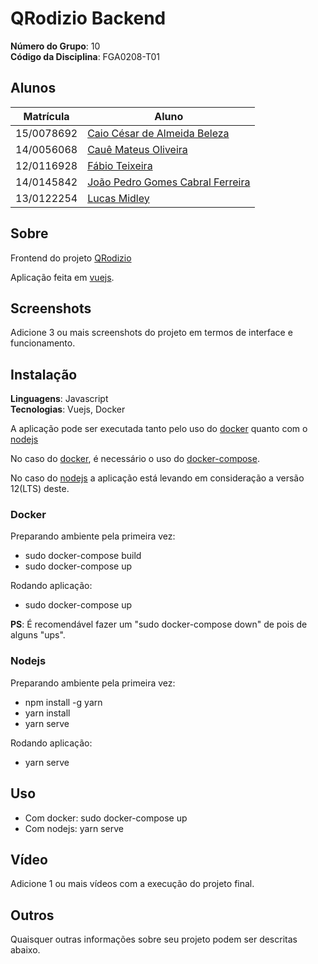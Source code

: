 # QRodizio Backend

**Número do Grupo**: 10<br>
**Código da Disciplina**: FGA0208-T01<br>

## Alunos

| Matrícula  | Aluno                                                           |
| ---------- | --------------------------------------------------------------- |
| 15/0078692 | [Caio César de Almeida Beleza](https://github.com/Caiocbeleza)  |
| 14/0056068 | [Cauê Mateus Oliveira](https://github.com/caue96)               |
| 12/0116928 | [Fábio Teixeira](https://github.com/fabio1079)                  |
| 14/0145842 | [João Pedro Gomes Cabral Ferreira](https://github.com/jppgomes) |
| 13/0122254 | [Lucas Midley](https://github.com/lucasmidlhey)                 |

## Sobre

Frontend do projeto [QRodizio](https://github.com/UnBArqDsw/2020.1_G10_QRodizio)

Aplicação feita em [vuejs](https://vuejs.org/).

## Screenshots

Adicione 3 ou mais screenshots do projeto em termos de interface e funcionamento.

## Instalação

**Linguagens**: Javascript<br>
**Tecnologias**: Vuejs, Docker<br>

A aplicação pode ser executada tanto pelo uso do [docker](https://www.docker.com/) quanto com o [nodejs](https://nodejs.org/)

No caso do [docker](https://www.docker.com/), é necessário o uso do [docker-compose](https://docs.docker.com/compose/).

No caso do [nodejs](https://nodejs.org/) a aplicação está levando em consideração a versão 12(LTS) deste.

### Docker

Preparando ambiente pela primeira vez:

- sudo docker-compose build
- sudo docker-compose up

Rodando aplicação:

- sudo docker-compose up

**PS**: É recomendável fazer um "sudo docker-compose down" de pois de alguns "ups".

### Nodejs

Preparando ambiente pela primeira vez:

- npm install -g yarn
- yarn install
- yarn serve

Rodando aplicação:

- yarn serve

## Uso

- Com docker: sudo docker-compose up
- Com nodejs: yarn serve

## Vídeo

Adicione 1 ou mais vídeos com a execução do projeto final.

## Outros

Quaisquer outras informações sobre seu projeto podem ser descritas abaixo.
